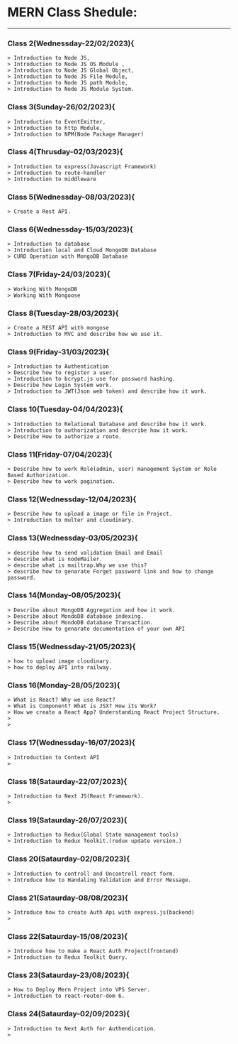 # MERN Class Shedule:
---------------------------------------
### Class 2(Wednessday-22/02/2023){
    > Introduction to Node JS, 
    > Introduction to Node JS OS Module ,
    > Introduction to Node JS Global Object,
    > Introduction to Node JS File Module, 
    > Introduction to Node JS path Module, 
    > Introduction to Node JS Module System.  

### Class 3(Sunday-26/02/2023){
    > Introduction to EventEmitter,
    > Introduction to http Module,
    > Introduction to NPM(Node Package Manager)

### Class 4(Thrusday-02/03/2023){
    > Introduction to express(Javascript Framework)
    > Introduction to route-handler
    > Introduction to middleware

### Class 5(Wednessday-08/03/2023){
    > Create a Rest API.

### Class 6(Wednessday-15/03/2023){
    > Introduction to database
    > Introduction local and Cloud MongoDB Database
    > CURD Operation with MongoDB Database

### Class 7(Friday-24/03/2023){
    > Working With MongoDB
    > Working With Mongoose

### Class 8(Tuesday-28/03/2023){
    > Create a REST API with mongose
    > Introduction to MVC and describe how we use it.

### Class 9(Friday-31/03/2023){
    > Introduction to Authentication
    > Describe how to register a user.
    > Introduction to bcrypt.js use for password hashing.
    > Describe how Login System work.
    > Introduction to JWT(Json web token) and describe how it work.  

### Class 10(Tuesday-04/04/2023){
    > Introduction to Relational Database and describe how it work.
    > Introduction to authorization and describe how it work.
    > Describe How to authorize a route.

### Class 11(Friday-07/04/2023){
    > Describe how to work Role(admin, user) management System or Role Based Authorization.
    > Describe how to work pagination.
### Class 12(Wednessday-12/04/2023){
    > Describe how to upload a image or file in Project.
    > Introduction to multer and cloudinary.
### Class 13(Wednessday-03/05/2023){
    > describe how to send validation Email and Email
    > describe what is nodeMailer.
    > describe what is mailtrap.Why we use this?
    > describe how to genarate Forget password link and how to change password.
### Class 14(Monday-08/05/2023){
    > Describe about MongoDB Aggregation and how it work.
    > Describe about MondoDB database indexing.
    > Describe about MondoDB database Transaction.
    > Describe How to genarate documentation of your own API
### Class 15(Wednessday-21/05/2023){
    > how to upload image cloudinary.
    > how to deploy API into railway. 
### Class 16(Monday-28/05/2023){
    > What is React? Why we use React?
    > What is Component? What is JSX? How its Work?
    > How we create a React App? Understanding React Project Structure.
    >
    >
### Class 17(Wednessday-16/07/2023){
    > Introduction to Context API
    > 

### Class 18(Sataurday-22/07/2023){
    > Introduction to Next JS(React Framework).
    > 
### Class 19(Sataurday-26/07/2023){
    > Introduction to Redux(Global State management tools)
    > Introduction to Redux Toolkit.(redux update version.)
### Class 20(Sataurday-02/08/2023){
    > Introduction to controll and Uncontroll react form.
    > Introduce how to Handaling Validation and Error Message.
### Class 21(Sataurday-08/08/2023){
    > Introduce how to create Auth Api with express.js(backend)
    > 
### Class 22(Sataurday-15/08/2023){
    > Introduce how to make a React Auth Project(frontend)
    > Introduction to Redux Toolkit Query.
### Class 23(Sataurday-23/08/2023){
    > How to Deploy Mern Project into VPS Server.
    > Introduction to react-router-dom 6.
### Class 24(Sataurday-02/09/2023){
    > Introduction to Next Auth for Authendication.
    > 